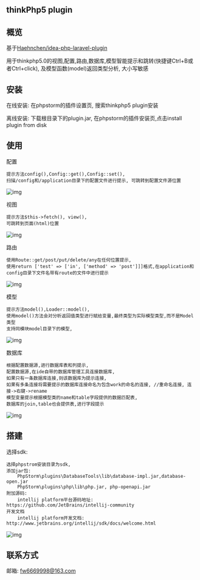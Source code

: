 thinkPhp5 plugin
------------------------------

## 概览

基于[Haehnchen/idea-php-laravel-plugin](https://github.com/Haehnchen/idea-php-laravel-plugin)

用于thinkphp5.0的视图,配置,路由,数据库,模型智能提示和跳转(快捷键Ctrl+B或者Ctrl+click), 及模型函数(model)返回类型分析,
大小写敏感

## 安装

在线安装: 在phpstorm的插件设置页, 搜索thinkphp5 plugin安装

离线安装: 下载根目录下的plugin.jar, 在phpstorm的插件安装页,点击install plugin from disk

## 使用

配置
    
    提示方法config(),Config::get(),Config::set(),
    扫描/config和/application目录下的配置文件进行提示, 可跳转到配置文件源位置
![img](https://github.com/fw6669998/Thinkphp5-Plugin/blob/master/img/config.gif)

视图

    提示方法$this->fetch(), view(),
    可跳转到页面(html)位置
![img](https://github.com/fw6669998/Thinkphp5-Plugin/blob/master/img/view.gif)
    
路由
    
    使用Route::get/post/put/delete/any在任何位置提示, 
    使用return ['test' => ['in', ['method' => 'post']]]格式,在application和config目录下文件名带有route的文件中进行提示
![img](https://github.com/fw6669998/Thinkphp5-Plugin/blob/master/img/route.gif)
    
模型
    
    提示方法model(),Loader::model(),
    使用model()方法会对分析返回值类型进行赋给变量,最终类型为实际模型类型,而不是Model类型
    支持同模块model目录下的模型,
![img](https://github.com/fw6669998/Thinkphp5-Plugin/blob/master/img/model.gif)

数据库
    
    根据配置数据源,进行数据库表和列提示,
    配置数据源,在ide自带的数据库管理工具连接数据库,
    如果只有一条数据库连接,则该数据库为提示连接, 
    如果有多条连接将需要提示的数据库连接命名为包含work的命名的连接, //重命名连接, 连接->右键->rename 
    模型变量提示根据模型类的name和table字段提供的数据匹配表,
    数据库的join,table也会提供表,进行字段提示
![img](https://github.com/fw6669998/Thinkphp5-Plugin/blob/master/img/db.gif)

## 搭建

选择sdk:

    选择phpstrom安装目录为sdk,
    添加jar包: 
        PhpStorm\plugins\DatabaseTools\lib\database-impl.jar,database-open.jar
        PhpStorm\plugins\php\lib\php.jar, php-openapi.jar
    附加源码:
        intellij platform平台源码地址: https://github.com/JetBrains/intellij-community
    开发文档
        intellij platform开发文档: http://www.jetbrains.org/intellij/sdk/docs/welcome.html
        
![img](https://github.com/fw6669998/Thinkphp5-Plugin/blob/master/img/dajian.png)
    
## 联系方式

邮箱: fw6669998@163.com